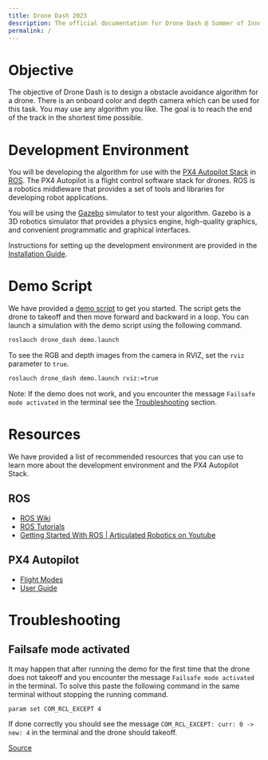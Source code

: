 ```yaml
---
title: Drone Dash 2023
description: The official documentation for Drone Dash @ Summer of Innovation 2023, IIT Dharwad.
permalink: /
---
```


# Objective
The objective of Drone Dash is to design a obstacle avoidance algorithm for a drone. There is an onboard color and depth camera which can be used for this task. You may use any algorithm you like. The goal is to reach the end of the track in the shortest time possible.

# Development Environment
You will be developing the algorithm for use with the [PX4 Autopilot Stack](https://px4.io/) in [ROS](https://www.ros.org/). The PX4 Autopilot is a flight control software stack for drones. ROS is a robotics middleware that provides a set of tools and libraries for developing robot applications.

You will be using the [Gazebo](https://classic.gazebosim.org/) simulator to test your algorithm. Gazebo is a 3D robotics simulator that provides a physics engine, high-quality graphics, and convenient programmatic and graphical interfaces.

Instructions for setting up the development environment are provided in the [Installation Guide](./docs/Installation.md).

# Demo Script
We have provided a [demo script](./scripts/demo_node.py) to get you started. The script gets the drone to takeoff and then move forward and backward in a loop. You can launch a simulation with the demo script using the following command.
```bash
roslauch drone_dash demo.launch
```

To see the RGB and depth images from the camera in RVIZ, set the `rviz` parameter to `true`.
```bash
roslauch drone_dash demo.launch rviz:=true
```

Note: If the demo does not work, and you encounter the message `Failsafe mode activated` in the terminal see the [Troubleshooting](#failsafe-mode-activated) section.

# Resources
We have provided a list of recommended resources that you can use to learn more about the development environment and the PX4 Autopilot Stack.

## ROS
* [ROS Wiki](https://wiki.ros.org/)
* [ROS Tutorials](https://wiki.ros.org/ROS/Tutorials)
* [Getting Started With ROS | Articulated Robotics on Youtube](https://youtube.com/playlist?list=PLunhqkrRNRhYYCaSTVP-qJnyUPkTxJnBt)

## PX4 Autopilot
* [Flight Modes](https://docs.px4.io/v1.13/en/flight_modes/#multicopter)
* [User Guide](https://docs.px4.io/v1.13/en/ros/ros1.html)

# Troubleshooting

## Failsafe mode activated
It may happen that after running the demo for the first time that the drone does not takeoff and you encounter the message `Failsafe mode activated` in the terminal. To solve this paste the following command in the same terminal without stopping the running command.
```bash
param set COM_RCL_EXCEPT 4
```

If done correctly you should see the message `COM_RCL_EXCEPT: curr: 0 -> new: 4` in the terminal and the drone should takeoff.

[Source](https://discuss.px4.io/t/failsafe-mode-activating-constantly-after-the-vehicle-enters-the-offboard-mode/24460/3)
